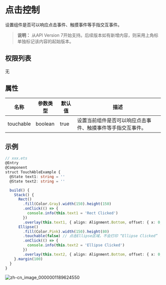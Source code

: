 # 点击控制

设置组件是否可以响应点击事件、触摸事件等手指交互事件。

>  **说明：**
> 从API Version 7开始支持。后续版本如有新增内容，则采用上角标单独标记该内容的起始版本。


## 权限列表

无


## 属性


| **名称**    | **参数类型** | **默认值** | **描述**         |
| --------- | -------- | ------- | -------------- |
| touchable | boolean  | true    | 设置当前组件是否可以响应点击事件、触摸事件等手指交互事件。 |


## 示例

```ts
// xxx.ets
@Entry
@Component
struct TouchAbleExample {
  @State text1: string = ''
  @State text2: string = ''

  build() {
    Stack() {
      Rect()
        .fill(Color.Gray).width(150).height(150)
        .onClick(() => {
          console.info(this.text1 = 'Rect Clicked')
        })
        .overlay(this.text1, { align: Alignment.Bottom, offset: { x: 0, y: 20 } })
      Ellipse()
        .fill(Color.Pink).width(150).height(80)
        .touchable(false) // 点击Ellipse区域，不会打印 “Ellipse Clicked”
        .onClick(() => {
          console.info(this.text2 = 'Ellipse Clicked')
        })
        .overlay(this.text2, { align: Alignment.Bottom, offset: { x: 0, y: 20 } })
    }.margin(100)
  }
}
```

![zh-cn_image_0000001189624550](figures/zh-cn_image_0000001189624550.gif)

